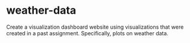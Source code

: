 # weather-data
Create a visualization dashboard website using visualizations that were created in a past assignment. Specifically, plots on weather data.
